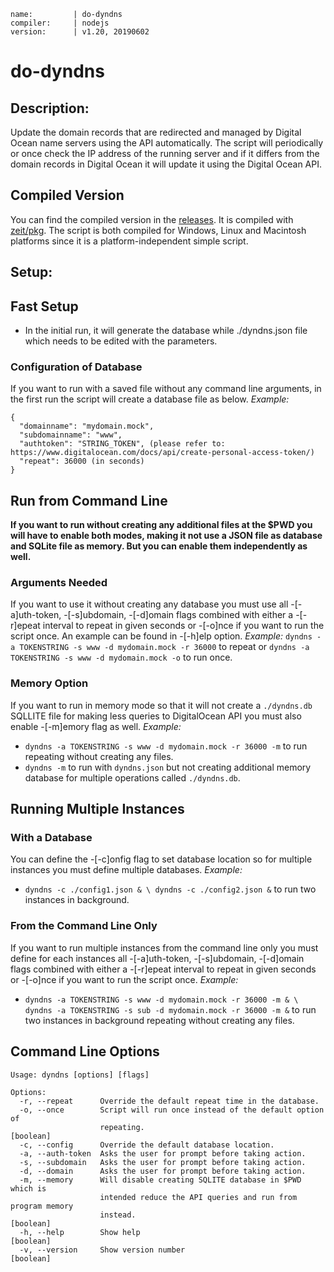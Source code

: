 ```
name:         | do-dyndns
compiler:     | nodejs
version:      | v1.20, 20190602
```
# do-dyndns

## Description:

Update the domain records that are redirected and managed by Digital Ocean name servers using the API automatically. The script will periodically or once check the IP address of the running server and if it differs from the domain records in Digital Ocean it will update it using the Digital Ocean API.

## Compiled Version
You can find the compiled version in the [releases](https://github.com/cenk1cenk2/do-dyndns/releases/latest). It is compiled with [zeit/pkg](https://github.com/zeit/pkg). The script is both compiled for Windows, Linux and Macintosh platforms since it is a platform-independent simple script.

## Setup:
## Fast Setup
* In the initial run, it will generate the database while ./dyndns.json file which needs to be edited with the parameters.

### Configuration of Database
If you want to run with a saved file without any command line arguments, in the first run the script will create a database file as below.
*Example:* 
```
{
  "domainname": "mydomain.mock",
  "subdomainname": "www",
  "authtoken": "STRING_TOKEN", (please refer to: https://www.digitalocean.com/docs/api/create-personal-access-token/)
  "repeat": 36000 (in seconds)
}
```

## Run from Command Line
**If you want to run without creating any additional files at the $PWD you will have to enable both modes, making it not use a JSON file as database and SQLite file as memory. But you can enable them independently as well.**
### Arguments Needed
If you want to use it without creating any database you must use all -\[-a\]uth-token, -\[-s\]ubdomain, -\[-d\]omain flags combined with either a -\[-r\]epeat interval to repeat in given seconds or -\[-o\]nce if you want to run the script once. An example can be found in -\[-h\]elp option.
*Example:* `dyndns -a TOKENSTRING -s www -d mydomain.mock -r 36000` to repeat or `dyndns -a TOKENSTRING -s www -d mydomain.mock -o` to run once.
### Memory Option
If you want to run in memory mode so that it will not create a `./dyndns.db` SQLLITE file for making less queries to DigitalOcean API you must also enable -\[-m\]emory flag as well.
*Example:* 
  * `dyndns -a TOKENSTRING -s www -d mydomain.mock -r 36000 -m` to run repeating without creating any files.
  * `dyndns -m` to run with `dyndns.json` but not creating additional memory database for multiple operations called `./dyndns.db`.

## Running Multiple Instances
### With a Database
You can define the -\[-c\]onfig flag to set database location so for multiple instances you must define multiple databases.
*Example:*
  * `dyndns -c ./config1.json & \ dyndns -c ./config2.json &` to run two instances in background.

### From the Command Line Only
If you want to run multiple instances from the command line only you must define for each instances all -\[-a\]uth-token, -\[-s\]ubdomain, -\[-d\]omain flags combined with either a -\[-r\]epeat interval to repeat in given seconds or -\[-o\]nce if you want to run the script once.
*Example:*
  * `dyndns -a TOKENSTRING -s www -d mydomain.mock -r 36000 -m & \ dyndns -a TOKENSTRING -s sub -d mydomain.mock -r 36000 -m &` to run two instances in background repeating without creating any files.

## Command Line Options
```
Usage: dyndns [options] [flags]                                              
                                                                                
Options:                                                                        
  -r, --repeat      Override the default repeat time in the database.           
  -o, --once        Script will run once instead of the default option of       
                    repeating.                                         [boolean]
  -c, --config      Override the default database location.                     
  -a, --auth-token  Asks the user for prompt before taking action.              
  -s, --subdomain   Asks the user for prompt before taking action.              
  -d, --domain      Asks the user for prompt before taking action.              
  -m, --memory      Will disable creating SQLITE database in $PWD which is      
                    intended reduce the API queries and run from program memory 
                    instead.                                           [boolean]
  -h, --help        Show help                                          [boolean]
  -v, --version     Show version number                                [boolean]                                 
```